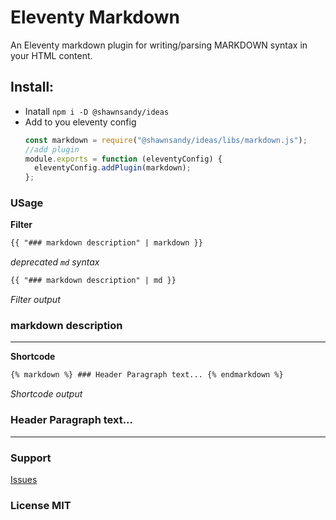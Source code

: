 # Eleventy Markdown

An Eleventy markdown plugin for writing/parsing MARKDOWN syntax in your HTML content.

## Install:

- Inatall `npm i -D @shawnsandy/ideas`
- Add to you eleventy config
  ```js
  const markdown = require("@shawnsandy/ideas/libs/markdown.js");
  //add plugin
  module.exports = function (eleventyConfig) {
    eleventyConfig.addPlugin(markdown);
  };
  ```

### USage

**Filter**

```html
{{ "### markdown description" | markdown }}
```

*deprecated `md` syntax*

```html
{{ "### markdown description" | md }}
```
*Filter output*

### markdown description

----

**Shortcode**

```html
{% markdown %} ### Header Paragraph text... {% endmarkdown %}
```
*Shortcode output*

### Header Paragraph text...

----

### Support

[Issues](https://github.com/shawn-sandy/ideas/issues)

### License MIT
